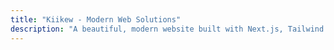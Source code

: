 ```yaml
---
title: "Kiikew - Modern Web Solutions"
description: "A beautiful, modern website built with Next.js, Tailwind CSS, and powered by cutting-edge technologies"
---
```

